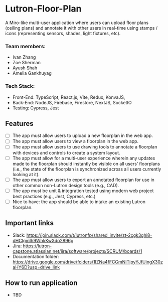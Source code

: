 # Lutron-Floor-Plan

A Miro-like multi-user application where users can upload floor plans (ceiling plans) and annotate it with other users in real-time using stamps / icons (representing sensors, shades, light fixtures, etc). 

### **Team members:** 
- Ivan Zhang
- Zoe Sherman
- Ayush Shah
- Amelia Gankhuyag 

### **Tech Stack:** 
- Front-End: TypeScript, React.js, Vite, Redux, KonvaJS,  
- Back-End: NodeJS, Firebase, Firestore, NextJS, SocketIO
- Testing: Cypress, Jest

## Features
- [ ] The app must allow users to upload a new floorplan in the web app.
- [ ] The app must allow users to view a floorplan in the web app.
- [ ] The app must allow users to use drawing tools to annotate a floorplan with devices and controls to create a system layout.
- [ ] The app must allow for a multi-user experience wherein any updates made to the floorplan should instantly be visible on all users’ floorplans (i.e., the state of the floorplan is synchronized across all users currently looking at it).
- [ ] The app must allow users to export an annotated floorplan for use in other common non-Lutron design tools (e.g., CAD).
- [ ] The app must be unit & integration tested using modern web project best practices (e.g., Jest, Cypress, etc.)
- [ ] Nice to have: the app should be able to intake an existing Lutron floorplan.

## Important links
- Slack: https://join.slack.com/t/lutronfp/shared_invite/zt-2cgk3ghi8-dHCIgmIh9WhkKwXdo2896g
- Jira: https://lutron-capstone.atlassian.net/jira/software/projects/SCRUM/boards/1 
- Documentation folder: https://drive.google.com/drive/folders/1IZNa4fFCGmNITipyYJfUingX30zaHY6D?usp=drive_link

## How to run application
- TBD
